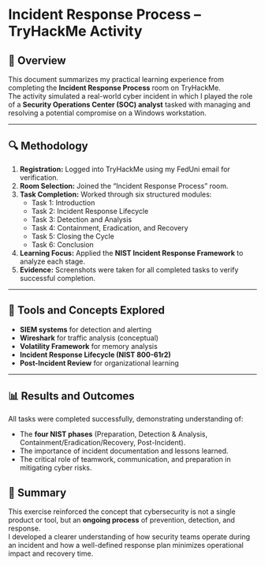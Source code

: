 # Incident Response Process – TryHackMe Activity

## 🧠 Overview
This document summarizes my practical learning experience from completing the **Incident Response Process** room on TryHackMe.  
The activity simulated a real-world cyber incident in which I played the role of a **Security Operations Center (SOC) analyst** tasked with managing and resolving a potential compromise on a Windows workstation.

---

## 🔍 Methodology
1. **Registration:** Logged into TryHackMe using my FedUni email for verification.  
2. **Room Selection:** Joined the “Incident Response Process” room.  
3. **Task Completion:** Worked through six structured modules:
   - Task 1: Introduction  
   - Task 2: Incident Response Lifecycle  
   - Task 3: Detection and Analysis  
   - Task 4: Containment, Eradication, and Recovery  
   - Task 5: Closing the Cycle  
   - Task 6: Conclusion  
4. **Learning Focus:** Applied the **NIST Incident Response Framework** to analyze each stage.  
5. **Evidence:** Screenshots were taken for all completed tasks to verify successful completion.

---

## 🧩 Tools and Concepts Explored
- **SIEM systems** for detection and alerting  
- **Wireshark** for traffic analysis (conceptual)  
- **Volatility Framework** for memory analysis  
- **Incident Response Lifecycle (NIST 800-61r2)**  
- **Post-Incident Review** for organizational learning  

---

## 📊 Results and Outcomes
All tasks were completed successfully, demonstrating understanding of:
- The **four NIST phases** (Preparation, Detection & Analysis, Containment/Eradication/Recovery, Post-Incident).  
- The importance of incident documentation and lessons learned.  
- The critical role of teamwork, communication, and preparation in mitigating cyber risks.



## 📘 Summary
This exercise reinforced the concept that cybersecurity is not a single product or tool, but an **ongoing process** of prevention, detection, and response.  
I developed a clearer understanding of how security teams operate during an incident and how a well-defined response plan minimizes operational impact and recovery time.
